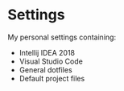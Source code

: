 # Settings

My personal settings containing:

* Intellij IDEA 2018
* Visual Studio Code
* General dotfiles
* Default project files
